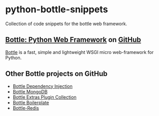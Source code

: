 # python-bottle-snippets
Collection of code snippets for the bottle web framework.

## [Bottle: Python Web Framework](https://github.com/bottlepy/bottle#bottle-python-web-framework) on [GitHub](https://github.com/)
[Bottle](https://bottlepy.org/docs/dev/) is a fast, simple and lightweight WSGI micro web-framework for Python.

## Other Bottle projects on GitHub
- [Bottle Dependency Injection](https://github.com/bottlepy/bottle-inject)
- [Bottle MongoDB](https://github.com/bottlepy/bottle-mongo)
- [Bottle Extras Plugin Collection](https://github.com/bottlepy/bottle-extras)
- [Bottle Boilerplate](https://github.com/bottlepy/bottle-boilerplate)
- [Bottle-Redis](https://github.com/bottlepy/bottle-redis)
